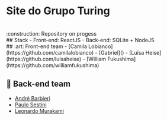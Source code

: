 # Site do Grupo Turing
<br>
:construction: Repository on progess
<br>
## Stack
- Front-end: ReactJS
- Back-end: SQLite + NodeJS
<br>
## :art: Front-end team
- [Camila Lobianco](https://github.com/camilalobianco)
- [Gabriel]()
- [Luísa Heise](https://github.com/luisaheise)
- [William Fukushima](https://github.com/williamfukushima)
<br>

## :wrench: Back-end team
- [André Barbieri]()
- [Paulo Sestini](https://github.com/paulosestini)
- [Leonardo Murakami](https://github.com/leonardomurakami)
